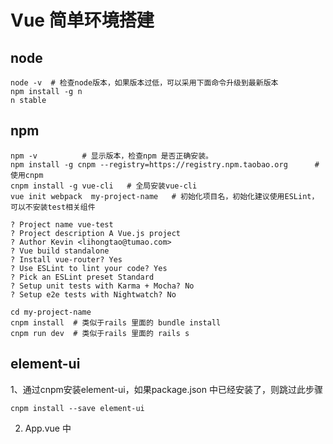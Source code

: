 # Vue 简单环境搭建

## node

```shell
node -v  # 检查node版本，如果版本过低，可以采用下面命令升级到最新版本
npm install -g n
n stable
```
## npm
```shell
npm -v          # 显示版本，检查npm 是否正确安装。 
npm install -g cnpm --registry=https://registry.npm.taobao.org      # 使用cnpm 
cnpm install -g vue-cli   # 全局安装vue-cli
vue init webpack  my-project-name   # 初始化项目名，初始化建议使用ESLint，可以不安装test相关组件

? Project name vue-test
? Project description A Vue.js project
? Author Kevin <lihongtao@tumao.com>
? Vue build standalone
? Install vue-router? Yes
? Use ESLint to lint your code? Yes
? Pick an ESLint preset Standard
? Setup unit tests with Karma + Mocha? No
? Setup e2e tests with Nightwatch? No

cd my-project-name
cnpm install  # 类似于rails 里面的 bundle install
cnpm run dev  # 类似于rails 里面的 rails s
```
## element-ui
1、通过cnpm安装element-ui，如果package.json 中已经安装了，则跳过此步骤

```shell
cnpm install --save element-ui
```
2. App.vue 中 <script> 中增加
	
```shell
import Vue from 'vue'
import ElementUI from 'element-ui'
import 'element-ui/lib/theme-default/index.css'
```
2. template 中参考element ui 文档编写代码

3. style 中参考element ui 文档编写代码

## 开发工具

- webstorm 
 
  下载： https://www.jetbrains.com/webstorm/  

	破解： http://www.cnblogs.com/tzdy/p/6472538.html